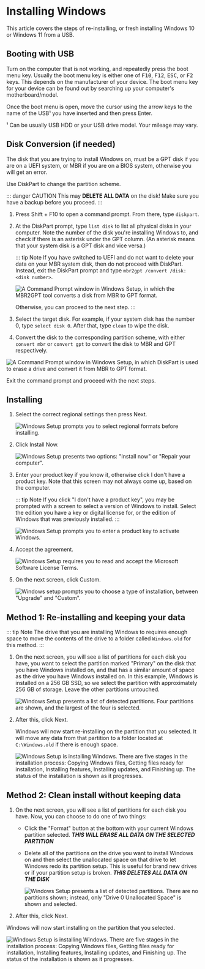 # Installing Windows

This article covers the steps of re-installing, or fresh installing Windows 10 or Windows 11 from a USB.

## Booting with USB

Turn on the computer that is not working, and repeatedly press the boot menu key. Usually the boot menu key is either one of <kbd>F10</kbd>, <kbd>F12</kbd>, <kbd>ESC</kbd>, or <kbd>F2</kbd> keys. This depends on the manufacturer of your device. The boot menu key for your device can be found out by searching up your computer's motherboard/model.

Once the boot menu is open, move the cursor using the arrow keys to the name of the USB¹ you have inserted and then press Enter.

¹ Can be usually USB HDD or your USB drive model. Your mileage may vary.

## Disk Conversion (if needed)

The disk that you are trying to install Windows on, must be a GPT disk if you are on a UEFI system, or MBR if you are on a BIOS system, otherwise you will get an error.

Use DiskPart to change the partition scheme.

::: danger CAUTION
This may **DELETE ALL DATA** on the disk! Make sure you have a backup before you proceed.
:::

1. Press Shift + F10 to open a command prompt. From there, type `diskpart`.

2. At the DiskPart prompt, type `list disk` to list all physical disks in your computer. Note the number of the disk you're installing Windows to, and check if there is an asterisk under the GPT column. (An asterisk means that your system disk is a GPT disk and vice versa.)

   ::: tip Note
   If you have switched to UEFI and do not want to delete your data on your MBR system disk, then do not proceed with DiskPart. Instead, exit the DiskPart prompt and type `mbr2gpt /convert /disk:<disk number>`.

   ![A Command Prompt window in Windows Setup, in which the MBR2GPT tool converts a disk from MBR to GPT format.](./img/installing-windows/mbr2gpt.png)

   Otherwise, you can proceed to the next step.
   :::

3. Select the target disk. For example, if your system disk has the number 0, type `select disk 0`. After that, type `clean` to wipe the disk.

4. Convert the disk to the corresponding partition scheme, with either `convert mbr` or `convert gpt` to convert the disk to MBR and GPT respectively.

  ![A Command Prompt window in Windows Setup, in which DiskPart is used to erase a drive and convert it from MBR to GPT format.](./img/installing-windows/gpt.png)

   Exit the command prompt and proceed with the next steps.

## Installing

1. Select the correct regional settings then press Next.

   ![Windows Setup prompts you to select regional formats before installing.](./img/installing-windows/chooselanguage.png)

2. Click Install Now.

   ![Windows Setup presents two options: "Install now" or "Repair your computer".](./img/installing-windows/installnow.png)

3. Enter your product key if you know it, otherwise click I don't have a product key. Note that this screen may not always come up, based on the computer.

   ::: tip Note
   If you click "I don't have a product key", you may be prompted with a screen to select a version of Windows to install. Select the edition you have a key or digital license for, or the edition of Windows that was previously installed.
   :::

   ![Windows Setup prompts you to enter a product key to activate Windows.](./img/installing-windows/productkey.png)

4. Accept the agreement.

   ![Windows Setup requires you to read and accept the Microsoft Software License Terms.](./img/installing-windows/licenseterms.png)

5. On the next screen, click Custom.

   ![Windows setup prompts you to choose a type of installation, between "Upgrade" and "Custom".](./img/installing-windows/upgradecustom.png)

## Method 1: Re-installing and keeping your data

::: tip Note
The drive that you are installing Windows to requires enough space to move the contents of the drive to a folder called `Windows.old` for this method.
:::

1. On the next screen, you will see a list of partitions for each disk you have, you want to select the partition marked "Primary" on the disk that you have Windows installed on, and that has a similar amount of space as the drive you have Windows installed on. In this example, Windows is installed on a 256 GB SSD, so we select the partition with approximately 256 GB of storage. Leave the other partitions untouched.

   ![Windows Setup presents a list of detected partitions. Four partitions are shown, and the largest of the four is selected.](./img/installing-windows/custompartitionmanager.png)

2. After this, click Next.

   Windows will now start re-installing on the partition that you selected. It will move any data from that partition to a folder located at `C:\Windows.old` if there is enough space.

   ![Windows Setup is installing Windows. There are five stages in the installation process: Copying Windows files, Getting files ready for installation, Installing features, Installing updates, and Finishing up. The status of the installation is shown as it progresses.](./img/installing-windows/installing.png)

## Method 2: Clean install without keeping data

1. On the next screen, you will see a list of partitions for each disk you have. Now, you can choose to do one of two things:

   - Click the "Format" button at the bottom with your current Windows partition selected. ***THIS WILL ERASE ALL DATA ON THE SELECTED PARTITION***

   - Delete all of the partitions on the drive you want to install Windows on and then select the unallocated space on that drive to let Windows redo its partition setup. This is useful for brand new drives or if your partition setup is broken. ***THIS DELETES ALL DATA ON THE DISK***

     ![Windows Setup presents a list of detected partitions. There are no partitions shown; instead, only "Drive 0 Unallocated Space" is shown and selected.](./img/installing-windows/emptycustompartitionmanager.png)

2. After this, click Next.

Windows will now start installing on the partition that you selected.

![Windows Setup is installing Windows. There are five stages in the installation process: Copying Windows files, Getting files ready for installation, Installing features, Installing updates, and Finishing up. The status of the installation is shown as it progresses.](./img/installing-windows/installing.png)
